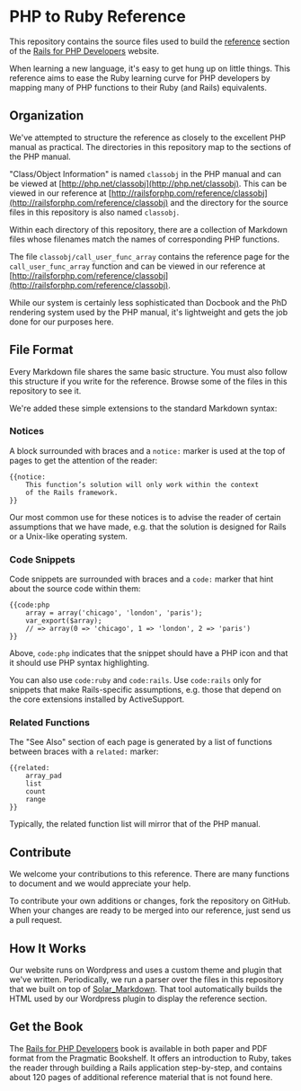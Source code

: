 # PHP to Ruby Reference

This repository contains the source files used to build the 
[reference](http://railsforphp.com/reference) section of the 
[Rails for PHP Developers](http://railsforphp.com) website.  

When learning a new language, it's easy to get hung up on little things.  This
reference aims to ease the Ruby learning curve for PHP developers by mapping 
many of PHP functions to their Ruby (and Rails) equivalents.

## Organization
                      
We've attempted to structure the reference as closely to the excellent PHP
manual as practical. The directories in this repository map to the sections of
the PHP manual.

"Class/Object Information" is named `classobj` in the PHP manual and can be
viewed at [http://php.net/classobj](http://php.net/classobj). This can be
viewed in our reference at
[http://railsforphp.com/reference/classobj](http://railsforphp.com/reference/classobj)
and the directory for the source files in this repository is also named
`classobj`.

Within each directory of this repository, there are a collection of Markdown
files whose filenames match the names of corresponding PHP functions.

The file `classobj/call_user_func_array` contains the reference page for the
`call_user_func_array` function and can be viewed in our reference at
[http://railsforphp.com/reference/classobj](http://railsforphp.com/reference/classobj).

While our system is certainly less sophisticated than Docbook and the
PhD rendering system used by the PHP manual, it's lightweight and gets 
the job done for our purposes here.

## File Format

Every Markdown file shares the same basic structure.  You must also
follow this structure if you write for the reference.  Browse some of the 
files in this repository to see it.

We're added these simple extensions to the standard Markdown syntax:

### Notices

A block surrounded with braces and a `notice:` marker is used at the top 
of pages to get the attention of the reader:

    {{notice:
        This function’s solution will only work within the context 
        of the Rails framework.     
    }}

Our most common use for these notices is to advise the reader of certain
assumptions that we have made, e.g. that the solution is designed for Rails 
or a Unix-like operating system.

### Code Snippets

Code snippets are surrounded with braces and a `code:` marker that hint 
about the source code within them:

    {{code:php
        array = array('chicago', 'london', 'paris');
        var_export($array);
        // => array(0 => 'chicago', 1 => 'london', 2 => 'paris')
    }} 

Above, `code:php` indicates that the snippet should have a PHP icon and that
it should use PHP syntax highlighting.

You can also use `code:ruby` and `code:rails`.  Use `code:rails` only for
snippets that make Rails-specific assumptions, e.g. those that depend on 
the core extensions installed by ActiveSupport.

### Related Functions

The "See Also" section of each page is generated by a list of functions between
braces with a `related:` marker:

    {{related:
        array_pad
        list
        count
        range
    }}

Typically, the related function list will mirror that of the PHP manual.

## Contribute

We welcome your contributions to this reference.  There are many functions to
document and we would appreciate your help.

To contribute your own additions or changes, fork the repository on GitHub.
When your changes are ready to be merged into our reference, just send us a
pull request.

## How It Works

Our website runs on Wordpress and uses a custom theme and plugin that we've
written. Periodically, we run a parser over the files in this repository that
we built on top of
[Solar_Markdown](http://solarphp.com/package/Solar_Markdown). That tool
automatically builds the HTML used by our Wordpress plugin to display the 
reference section.

## Get the Book

The [Rails for PHP Developers](http://pragprog.com/titles/ndphpr/rails-for-php-developers)
book is available in both paper and PDF format from the Pragmatic Bookshelf.  It offers
an introduction to Ruby, takes the reader through building a Rails application 
step-by-step, and contains about 120 pages of additional reference material 
that is not found here.  

